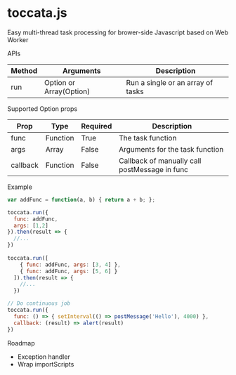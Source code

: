 # toccata.js
Easy multi-thread task processing for brower-side Javascript based on Web Worker

APIs

Method | Arguments | Description
------------ | ------------ | -------------
run | Option or Array(Option) | Run a single or an array of tasks


Supported Option props

Prop | Type | Required | Description
------------ | ------------ | ------------- | -------------
func | Function | True | The task function 
args | Array | False | Arguments for the task function
callback | Function | False | Callback of manually call postMessage in func

Example
```javascript
var addFunc = function(a, b) { return a + b; };

toccata.run({
  func: addFunc,
  args: [1,2]
}).then(result => {
  //...
})
  
toccata.run([
    { func: addFunc, args: [3, 4] },
    { func: addFunc, args: [5, 6] }
  ]).then(result => {
    //...
  })

// Do continuous job
toccata.run({
  func: () => { setInterval(() => postMessage('Hello'), 4000) },
  callback: (result) => alert(result)
})
```

Roadmap

- Exception handler
- Wrap importScripts